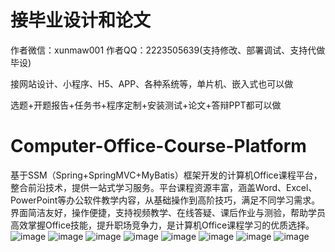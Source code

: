 # 接毕业设计和论文
作者微信：xunmaw001  作者QQ：2223505639(支持修改、部署调试、支持代做毕设)

接网站设计、小程序、H5、APP、各种系统等，单片机、嵌入式也可以做

选题+开题报告+任务书+程序定制+安装测试+论文+答辩PPT都可以做
# Computer-Office-Course-Platform
基于SSM（Spring+SpringMVC+MyBatis）框架开发的计算机Office课程平台，整合前沿技术，提供一站式学习服务。平台课程资源丰富，涵盖Word、Excel、PowerPoint等办公软件教学内容，从基础操作到高阶技巧，满足不同学习需求。界面简洁友好，操作便捷，支持视频教学、在线答疑、课后作业与测验，帮助学员高效掌握Office技能，提升职场竞争力，是计算机Office课程学习的优质选择。 
![image](https://github.com/user-attachments/assets/dd50406f-f3f0-42c0-80f8-65e71fb06b68)
![image](https://github.com/user-attachments/assets/361d819a-f195-4b13-8098-8e830d82a858)
![image](https://github.com/user-attachments/assets/deb67094-1d7c-47aa-95a9-4187a1a9d943)
![image](https://github.com/user-attachments/assets/2f8bb216-4e48-4566-af47-031dd13ff29c)
![image](https://github.com/user-attachments/assets/05fcd8ec-a992-46bb-bfe8-c82c0c59cbdd)
![image](https://github.com/user-attachments/assets/65cc4805-ddd8-4299-99e8-b4b1a9dd0c96)
![image](https://github.com/user-attachments/assets/bdb8bb44-bad1-4ffb-9ced-db1c564e9d1b)
![image](https://github.com/user-attachments/assets/1001bae2-2974-4619-97a2-5ebf2d5abcd2)
